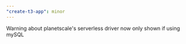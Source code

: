 ```yaml
---
"create-t3-app": minor
---
```


Warning about planetscale's serverless driver now only shown if using mySQL
